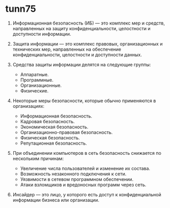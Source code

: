 # tunn75

1. Информационная безопасность (ИБ) — это комплекс мер и средств, направленных на защиту конфиденциальности, целостности и доступности информации.

2. Защита информации — это комплекс правовых, организационных и технических мер, направленных на обеспечение конфиденциальности, целостности и доступности данных.

3. Средства защиты информации делятся на следующие группы:

   - Аппаратные. 
   - Программные. 
   - Организационные. 
   - Физические.
  
4. Некоторые меры безопасности, которые обычно применяются в организациях:

   - Информационная безопасность. 
   - Кадровая безопасность. 
   - Экономическая безопасность. 
   - Организационно-правовая безопасность. 
   - Физическая безопасность. 
   - Репутационная безопасность.
  
5. При объединении компьютеров в сеть безопасность снижается по нескольким причинам:

   - Увеличение числа пользователей и изменение их состава. 
   - Возможность незаконного подключения к сети. 
   - Уязвимости в сетевом программном обеспечении.
   - Атаки взломщиков и вредоносных программ через сеть.
  
6. Инсайдер — это лицо, у которого есть доступ к конфиденциальной информации бизнеса или организации.
